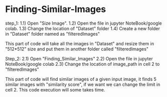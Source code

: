 # Finding-Similar-Images

step_1: 1.1) Open "Size Image". 
        1.2) Open the file in jupyter NoteBook/google colab.
	1.3) Change the location of "Dataset" folder
	1.4) Create a new folder in "Dataset" folder named as "filteredImages"  

This part of code will take all the images in "Dataset" and resize them in "512*512" size 
and put them in another folder called "filteredImages"


Step_2: 2.1) Open "Finding_Similar_Images"
	2.2) Open the file in jupyter NoteBook/google colab
	2.3) Change the location of image_path in cell 2 to "filteredImages"  
	
This part of code will find similar images of a given input image, it finds 5 similar images 
with "similarity score", if we want we can change the limit in cell 2. This code execution 
will some takes time. 


	  


	
	
